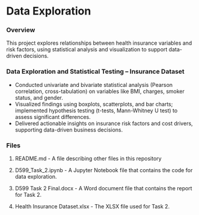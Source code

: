 # Data Exploration

### Overview
This project explores relationships between health insurance variables and risk factors, using statistical analysis and visualization to support data-driven decisions.


### Data Exploration and Statistical Testing – Insurance Dataset
-	Conducted univariate and bivariate statistical analysis (Pearson correlation, cross-tabulation) on variables like BMI, charges, smoker status, and gender.
-	Visualized findings using boxplots, scatterplots, and bar charts; implemented hypothesis testing (t-tests, Mann-Whitney U test) to assess significant differences.
-	Delivered actionable insights on insurance risk factors and cost drivers, supporting data-driven business decisions.


### Files
1. README.md - A file describing other files in this repository

2. D599_Task_2.ipynb - A Jupyter Notebook file that contains the code for data exploration.

3. D599 Task 2 Final.docx - A Word document file that contains the report for Task 2.

4. Health Insurance Dataset.xlsx - The XLSX file used for Task 2.
